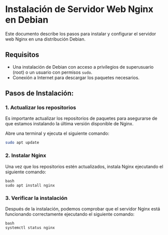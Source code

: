 # Instalación de Servidor Web Nginx en Debian

Este documento describe los pasos para instalar y configurar el servidor web Nginx en una distribución Debian.

## Requisitos

- Una instalación de Debian con acceso a privilegios de superusuario (root) o un usuario con permisos `sudo`.
- Conexión a Internet para descargar los paquetes necesarios.

## Pasos de Instalación:

### 1. Actualizar los repositorios
Es importante actualizar los repositorios de paquetes para asegurarse de que estamos instalando la última versión disponible de Nginx.

Abre una terminal y ejecuta el siguiente comando:

```bash
sudo apt update
```

### 2. Instalar Nginx
Una vez que los repositorios estén actualizados, instala Nginx ejecutando el siguiente comando:

```
bash
sudo apt install nginx
```

### 3. Verificar la instalación
Después de la instalación, podemos comprobar que el servidor Nginx está funcionando correctamente ejecutando el siguiente comando:

```
bash
systemctl status nginx
```